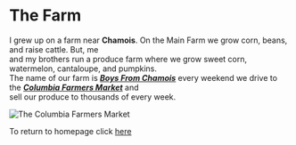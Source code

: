 # The Farm 
I grew up on a farm near **Chamois**. On the Main Farm we grow corn, beans, and raise cattle. But, me  
and my brothers run a produce farm where we grow sweet corn, watermelon, cantaloupe, and pumpkins.  
The name of our farm is [**_Boys From Chamois_**](https://www.boysfromchamois.com/) every weekend we drive to the [**_Columbia Farmers Market_**](https://columbiafarmersmarket.org/) and  
sell our produce to thousands of every week.

![The Columbia Farmers Market](https://bloximages.newyork1.vip.townnews.com/columbiamissourian.com/content/tncms/assets/v3/editorial/b/57/b57315b8-1baa-11ec-b05b-8bd0cfdc3506/5dc73a4f1557d.image.jpg)

To return to homepage click [here](https://paulsmeyere.github.io/About-ME/)
